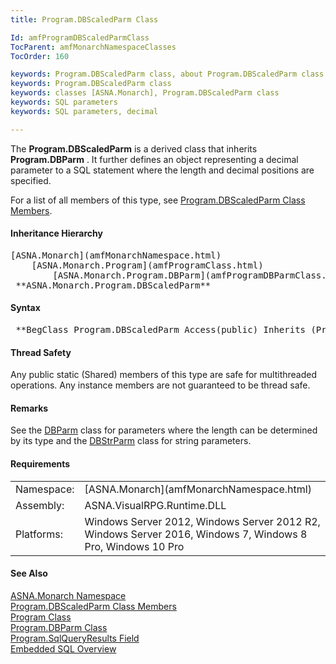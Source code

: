 ```yaml
---
title: Program.DBScaledParm Class

Id: amfProgramDBScaledParmClass
TocParent: amfMonarchNamespaceClasses
TocOrder: 160

keywords: Program.DBScaledParm class, about Program.DBScaledParm class
keywords: Program.DBScaledParm class
keywords: classes [ASNA.Monarch], Program.DBScaledParm class
keywords: SQL parameters
keywords: SQL parameters, decimal

---
```


The **Program.DBScaledParm** is a derived class that inherits **Program.DBParm** . It further defines an object representing a decimal parameter to a SQL statement where the length and decimal positions are specified.

For a list of all members of this type, see [ Program.DBScaledParm Class Members](amfProgramDBScaledParmClassMembers.html).

#### Inheritance Hierarchy
<pre>[ASNA.Monarch](amfMonarchNamespace.html)
    [ASNA.Monarch.Program](amfProgramClass.html)
        [ASNA.Monarch.Program.DBParm](amfProgramDBParmClass.html)
 **ASNA.Monarch.Program.DBScaledParm**       </pre>

#### Syntax
<pre class="syntax"> **BegClass Program.DBScaledParm Access(public) Inherits (Program.DBParm)**       </pre>

#### Thread Safety
Any public static (Shared) members of this type are safe for multithreaded operations. Any instance members are not guaranteed to be thread safe.

#### Remarks
See the [ DBParm](amfProgramDBParmClass.html) class for parameters where the length can be determined by its type and the [ DBStrParm](amfProgramDBStrParmClass.html) class for string parameters.
<!-- start -->

#### Requirements
<table class="dttable" cellspacing="0" cellpadding="4" width="60%">
           <colgroup>
            <col width="15%" style="font-weight:bold" />
            <col width="85%" />
          </colgroup>
          <tr>
            <td>Namespace:</td>
            <td>[ASNA.Monarch](amfMonarchNamespace.html)</td>
          </tr>
          <tr>
            <td>Assembly:</td>
            <td>ASNA.VisualRPG.Runtime.DLL</td>
          </tr>
         <tr>
            <td>Platforms:</td>
            <td> Windows Server 2012, Windows Server 2012 R2, Windows Server 2016, Windows 7, Windows 8 Pro, Windows 10 Pro</td>
         </tr>
</table>

<!-- end -->  

#### See Also
[ASNA.Monarch Namespace](amfMonarchNamespace.html) <br /> [ Program.DBScaledParm Class Members](amfProgramDBScaledParmClassMembers.html) <br /> [Program Class](amfProgramClass.html) <br /> [ Program.DBParm Class](amfProgramDBParmClass.html) <br /> [ Program.SqlQueryResults Field](amfProgramClassSqlQueryResultsField.html) <br /> [ Embedded SQL Overview](amfconSQLStatementExamples.html) 
